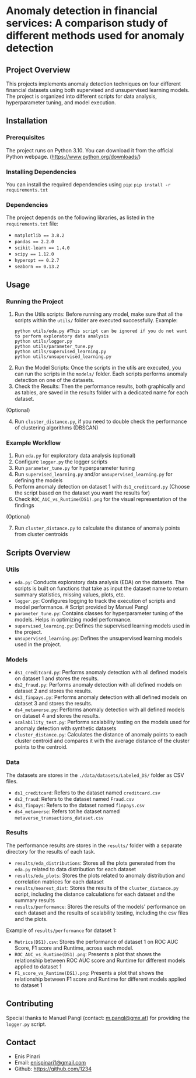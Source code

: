 # Anomaly detection in financial services: A comparison study of different methods used for anomaly detection

## Project Overview
This projects implements anomaly detection techniques on four different financial datasets using both supervised
and unsupervised learning models. The project is organized into different scripts for data analysis, hyperparameter
tuning, and model execution.

## Installation

### Prerequisites
The project runs on Python 3.10. You can download it from the official Python webpage. (https://www.python.org/downloads/)

### Installing Dependencies
You can install the required dependencies using `pip`:
``` pip install -r requirements.txt ```

### Dependencies
The project depends on the following libraries, as listed in the `requirements.txt` file:
- `matplotlib == 3.8.2`
- `pandas == 2.2.0`
- `scikit-learn == 1.4.0`
- `scipy == 1.12.0`
- `hyperopt == 0.2.7`
- `seaborn == 0.13.2`

## Usage

### Running the Project
1. Run the Utils scripts: Before running any model, make sure that all the scripts within the `utils/` folder are executed
successfully.
Example:
    ```
    python utils/eda.py #This script can be ignored if you do not want to perform exploratory data analysis
    python utils/logger.py
    python utils/parameter_tune.py
    python utils/supervised_learning.py
    python utils/unsupervised_learning.py
    ```
2. Run the Model Scripts: Once the scripts in the utils are executed, you can run the scripts in the `models/` folder.
Each scripts performs anomaly detection on one of the datasets.
3. Check the Results: Then the performance results, both graphically and as tables, are saved in the results folder with
a dedicated name for each dataset.

(Optional)

4. Run `cluster_distance.py`, if you need to double check the performance of clustering algorithms (DBSCAN)

### Example Workflow
1. Run `eda.py` for exploratory data analysis (optional)
2. Configure `logger.py` the logger scripts
3. Run `parameter_tune.py` for hyperparameter tuning
4. Run `supervised_learning.py` and/or `unsupervised_learning.py` for defining the models
5. Perform anomaly detection on dataset 1 with `ds1_creditcard.py` (Choose the script based on the dataset you want the results for)
6. Check `ROC_AUC_vs_Runtime(DS1).png` for the visual representation of the findings

(Optional)

7. Run `cluster_distance.py` to calculate the distance of anomaly points from cluster centroids

## Scripts Overview

### Utils
- `eda.py`: Conducts exploratory data analysis (EDA) on the datasets. The scripts is built on functions that take as input
the dataset name to return summary statistics, missing values, plots, etc.
- `logger.py`: Configures logging to track the execution of scripts and model performance. # Script provided by Manuel Pangl
- `parameter_tune.py`: Contains classes for hyperparameter tuning of the models. Helps in optimizing model performance.
- `supervised_learning.py`: Defines the supervised learning models used in the project.
- `unsupervised_learning.py`: Defines the unsupervised learning models used in the project.

### Models
- `ds1_creditcard.py`: Performs anomaly detection with all defined models on dataset 1 and stores the results.
- `ds2_fraud.py`: Performs anomaly detection with all defined models on dataset 2 and stores the results.
- `ds3_finpays.py`: Performs anomaly detection with all defined models on dataset 3 and stores the results.
- `ds4_metaverse.py`: Performs anomaly detection with all defined models on dataset 4 and stores the results.
- `scalability_test.py`: Performs scalability testing on the models used for anomaly detection with synthetic datasets
- `cluster_distance.py`: Calculates the distance of anomaly points to each cluster centroid and compares it with the
average distance of the cluster points to the centroid.

### Data
The datasets are stores in the `./data/datasets/Labeled_DS/` folder as CSV files.
- `ds1_creditcard`: Refers to the dataset named `creditcard.csv`
- `ds2_fraud`: Refers to the dataset named `Fraud.csv`
- `ds3_finpays`: Refers to the dataset named `finpays.csv`
- `ds4_metaverse`: Refers tot he dataset named `metaverse_transactions_dataset.csv`

### Results
The performance results are stores in the `results/` folder with a separate directory for the results of each task.

- `results/eda_distributions`: Stores all the plots generated from the `eda.py` related to data distribution for each dataset
- `results/eda_plots`: Stores the plots related to anomaly distribution and correlation matrices for each dataset
- `results/nearest_dist`: Stores the results of the `cluster_distance.py` script, including the distance calculations for each dataset and the summary results
- `results/performance`: Stores the results of the models' performance on each dataset and the results of scalability testing, including the csv files and the plots.

Example of `results/performance` for dataset 1:
- `Metrics(DS1).csv`: Stores the performance of dataset 1 on ROC AUC Score, F1 score and Runtime, across each model.
- `ROC_AUC_vs_Runtime(DS1).png`: Presents a plot that shows the relationship between ROC AUC score and Runtime for different
models applied to dataset 1
- `F1_score_vs_Runtime(DS1).png`: Presents a plot that shows the relationship between F1 score and Runtime for different
models applied to dataset 1

## Contributing
Special thanks to Manuel Pangl (contact: m.pangl@gmx.at) for providing the `logger.py` script.

## Contact
- Enis Pinari
- Email: enispinari1@gmail.com
- Github: https://github.com/1234